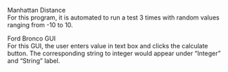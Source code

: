 Manhattan Distance\
For this program, it is automated to run a test 3 times with random values ranging from -10 to 10. 
  
Ford Bronco GUI\
For this GUI, the user enters value in text box and clicks the calculate button. The corresponding string to integer would appear  under “Integer” and “String” label. 

